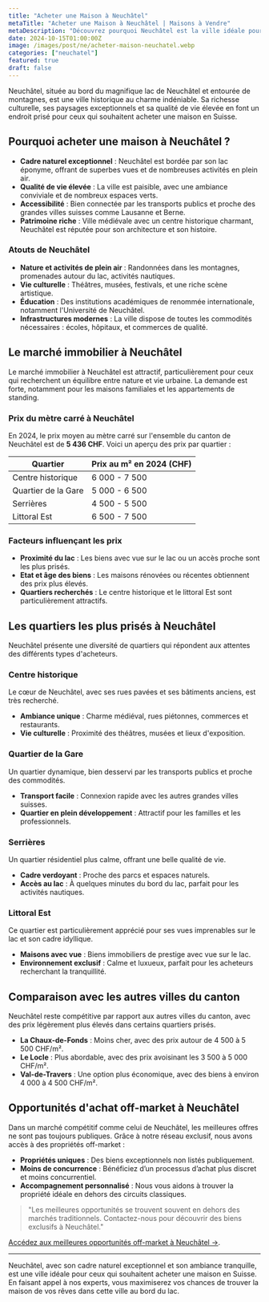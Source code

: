```yaml
---
title: "Acheter une Maison à Neuchâtel"
metaTitle: "Acheter une Maison à Neuchâtel | Maisons à Vendre"
metaDescription: "Découvrez pourquoi Neuchâtel est la ville idéale pour acheter une maison. Explorez le marché immobilier local, les quartiers prisés et nos conseils pour réussir votre achat."
date: 2024-10-15T01:00:00Z
image: /images/post/ne/acheter-maison-neuchatel.webp
categories: ["neuchatel"]
featured: true
draft: false
---
```


Neuchâtel, située au bord du magnifique lac de Neuchâtel et entourée de montagnes, est une ville historique au charme indéniable. Sa richesse culturelle, ses paysages exceptionnels et sa qualité de vie élevée en font un endroit prisé pour ceux qui souhaitent acheter une maison en Suisse.

## Pourquoi acheter une maison à Neuchâtel ?

- **Cadre naturel exceptionnel** : Neuchâtel est bordée par son lac éponyme, offrant de superbes vues et de nombreuses activités en plein air.
- **Qualité de vie élevée** : La ville est paisible, avec une ambiance conviviale et de nombreux espaces verts.
- **Accessibilité** : Bien connectée par les transports publics et proche des grandes villes suisses comme Lausanne et Berne.
- **Patrimoine riche** : Ville médiévale avec un centre historique charmant, Neuchâtel est réputée pour son architecture et son histoire.

### Atouts de Neuchâtel
- **Nature et activités de plein air** : Randonnées dans les montagnes, promenades autour du lac, activités nautiques.
- **Vie culturelle** : Théâtres, musées, festivals, et une riche scène artistique.
- **Éducation** : Des institutions académiques de renommée internationale, notamment l'Université de Neuchâtel.
- **Infrastructures modernes** : La ville dispose de toutes les commodités nécessaires : écoles, hôpitaux, et commerces de qualité.

## Le marché immobilier à Neuchâtel

Le marché immobilier à Neuchâtel est attractif, particulièrement pour ceux qui recherchent un équilibre entre nature et vie urbaine. La demande est forte, notamment pour les maisons familiales et les appartements de standing.

### Prix du mètre carré à Neuchâtel

En 2024, le prix moyen au mètre carré sur l'ensemble du canton de Neuchâtel est de **5 436 CHF**. Voici un aperçu des prix par quartier :

| Quartier                | Prix au m² en 2024 (CHF) |
|-------------------------|--------------------------|
| Centre historique        | 6 000 - 7 500            |
| Quartier de la Gare      | 5 000 - 6 500            |
| Serrières                | 4 500 - 5 500            |
| Littoral Est             | 6 500 - 7 500            |

### Facteurs influençant les prix
- **Proximité du lac** : Les biens avec vue sur le lac ou un accès proche sont les plus prisés.
- **Etat et âge des biens** : Les maisons rénovées ou récentes obtiennent des prix plus élevés.
- **Quartiers recherchés** : Le centre historique et le littoral Est sont particulièrement attractifs.

## Les quartiers les plus prisés à Neuchâtel

Neuchâtel présente une diversité de quartiers qui répondent aux attentes des différents types d'acheteurs.

### Centre historique

Le cœur de Neuchâtel, avec ses rues pavées et ses bâtiments anciens, est très recherché.

- **Ambiance unique** : Charme médiéval, rues piétonnes, commerces et restaurants.
- **Vie culturelle** : Proximité des théâtres, musées et lieux d'exposition.

### Quartier de la Gare

Un quartier dynamique, bien desservi par les transports publics et proche des commodités.

- **Transport facile** : Connexion rapide avec les autres grandes villes suisses.
- **Quartier en plein développement** : Attractif pour les familles et les professionnels.

### Serrières

Un quartier résidentiel plus calme, offrant une belle qualité de vie.

- **Cadre verdoyant** : Proche des parcs et espaces naturels.
- **Accès au lac** : À quelques minutes du bord du lac, parfait pour les activités nautiques.

### Littoral Est

Ce quartier est particulièrement apprécié pour ses vues imprenables sur le lac et son cadre idyllique.

- **Maisons avec vue** : Biens immobiliers de prestige avec vue sur le lac.
- **Environnement exclusif** : Calme et luxueux, parfait pour les acheteurs recherchant la tranquillité.

## Comparaison avec les autres villes du canton

Neuchâtel reste compétitive par rapport aux autres villes du canton, avec des prix légèrement plus élevés dans certains quartiers prisés.

- **La Chaux-de-Fonds** : Moins cher, avec des prix autour de 4 500 à 5 500 CHF/m².
- **Le Locle** : Plus abordable, avec des prix avoisinant les 3 500 à 5 000 CHF/m².
- **Val-de-Travers** : Une option plus économique, avec des biens à environ 4 000 à 4 500 CHF/m².

## Opportunités d'achat off-market à Neuchâtel

Dans un marché compétitif comme celui de Neuchâtel, les meilleures offres ne sont pas toujours publiques. Grâce à notre réseau exclusif, nous avons accès à des propriétés off-market :

- **Propriétés uniques** : Des biens exceptionnels non listés publiquement.
- **Moins de concurrence** : Bénéficiez d’un processus d’achat plus discret et moins concurrentiel.
- **Accompagnement personnalisé** : Nous vous aidons à trouver la propriété idéale en dehors des circuits classiques.

> "Les meilleures opportunités se trouvent souvent en dehors des marchés traditionnels. Contactez-nous pour découvrir des biens exclusifs à Neuchâtel."

[Accédez aux meilleures opportunités off-market à Neuchâtel ->](/contact).

---

Neuchâtel, avec son cadre naturel exceptionnel et son ambiance tranquille, est une ville idéale pour ceux qui souhaitent acheter une maison en Suisse. En faisant appel à nos experts, vous maximiserez vos chances de trouver la maison de vos rêves dans cette ville au bord du lac.
